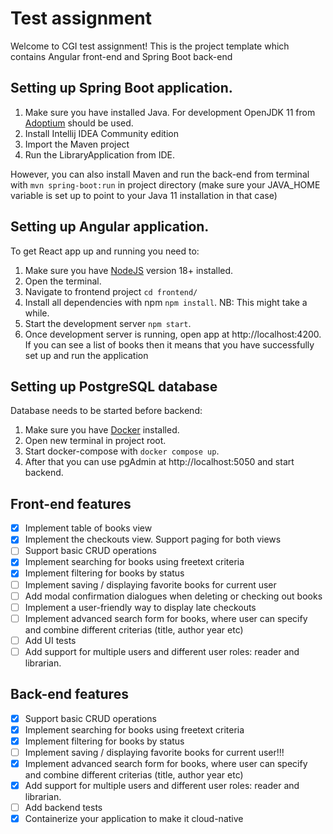 # Test assignment

Welcome to CGI test assignment!
This is the project template which contains Angular front-end and Spring Boot back-end

## Setting up Spring Boot application.

1. Make sure you have installed Java. For development OpenJDK 11 from [Adoptium](https://adoptium.net/) should be used.
2. Install Intellij IDEA Community edition
3. Import the Maven project
4. Run the LibraryApplication from IDE.

However, you can also install Maven and run the back-end from terminal with
`mvn spring-boot:run` in project directory
(make sure your JAVA_HOME variable is set up to point to
your Java 11 installation in that case)

## Setting up Angular application.

To get React app up and running you need to:

1. Make sure you have [NodeJS](https://nodejs.org/en/download/) version 18+ installed.
2. Open the terminal.
3. Navigate to frontend project `cd frontend/`
4. Install all dependencies with npm `npm install`. NB: This might take a while.
5. Start the development server `npm start`.
6. Once development server is running, open app at http://localhost:4200. If you can see a list of books then it means
   that you have successfully set up and run the application

## Setting up PostgreSQL database

Database needs to be started before backend:
1. Make sure you have [Docker](https://www.docker.com/) installed.
2. Open new terminal in project root.
3. Start docker-compose with `docker compose up`.
4. After that you can use pgAdmin at http://localhost:5050 and start backend.

## Front-end features

- [x] Implement table of books view
- [x] Implement the checkouts view. Support paging for both views
- [ ] Support basic CRUD operations
- [x] Implement searching for books using freetext criteria
- [x] Implement filtering for books by status
- [ ] Implement saving / displaying favorite books for current user
- [ ] Add modal confirmation dialogues when deleting or checking out books
- [ ] Implement a user-friendly way to display late checkouts
- [ ] Implement advanced search form for books, where user can specify and combine different criterias (title, author year etc)
- [ ] Add UI tests
- [ ] Add support for multiple users and different user roles: reader and librarian.

## Back-end features
- [x] Support basic CRUD operations
- [x] Implement searching for books using freetext criteria
- [x] Implement filtering for books by status
- [ ] Implement saving / displaying favorite books for current user!!!
- [x] Implement advanced search form for books, where user can specify and combine different criterias (title, author
  year etc)
- [X] Add support for multiple users and different user roles: reader and librarian.
- [ ] Add backend tests
- [x] Containerize your application to make it cloud-native
